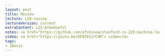 ```yaml
---
layout: post
title: Review
lecture: L20-review
lectureVersion: current
extraContent: L22-AfewUseful  
notes: <a href="https://github.com/afshinea/stanford-cs-229-machine-learning/tree/master/en">[Cheatsheets]</a> 
video: <a href="https://youtu.be/6F97EVjrC9M"> video</a> 
tags:
- 1Basic
---
```

